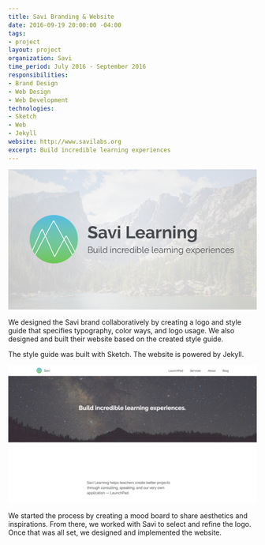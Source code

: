 ```yaml
---
title: Savi Branding & Website
date: 2016-09-19 20:00:00 -04:00
tags:
- project
layout: project
organization: Savi
time_period: July 2016 - September 2016
responsibilities:
- Brand Design
- Web Design
- Web Development
technologies:
- Sketch
- Web
- Jekyll
website: http://www.savilabs.org
excerpt: Build incredible learning experiences
---
```


![Savi Logo](/img/projects/savi-learning-branding.png)

We designed the Savi brand collaboratively by creating a logo and style guide that specifies typography, color ways, and logo usage. We also designed and built their website based on the created style guide.

The style guide was built with Sketch. The website is powered by Jekyll.

![Savi Website](/img/projects/savi-learning-website.png)

We started the process by creating a mood board to share aesthetics and inspirations. From there, we worked with Savi to select and refine the logo. Once that was all set, we designed and implemented the website.
